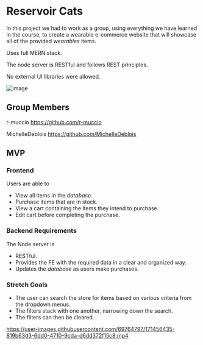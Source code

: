 # Reservoir Cats 

In this project we had to work as a group, using everything we have learned in the course, to create a wearable e-commerce website that will showcase all of the provided _wearables_ items.

Uses full MERN stack.

The node server is RESTful and follows REST principles.

No external UI libraries were allowed.

![image](https://user-images.githubusercontent.com/69764797/171453359-c59c6b49-2ee9-4468-a046-aece4367d4ca.png)


## Group Members

r-muccio
https://github.com/r-muccio

MichelleDeblois
https://github.com/MichelleDeblois


## MVP

### Frontend

Users are able to

- View all items in the _database_.
- Purchase items that are in stock.
- View a cart containing the items they intend to purchase.
- Edit cart before completing the purchase.

### Backend Requirements

The Node server is

- RESTful.
- Provides the FE with the required data in a clear and organized way.
- Updates the _database_ as users make purchases.

### Stretch Goals

- The user can search the store for items based on various criteria from the dropdown menus.
- The filters stack with one another, narrowing down the search.
- The filters can then be cleared. 

https://user-images.githubusercontent.com/69764797/171456435-819b63d3-6dd0-4710-9cda-d6dd372f15c8.mp4



